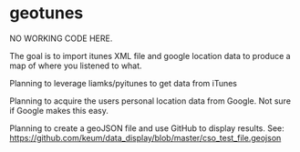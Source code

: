 geotunes
========

NO WORKING CODE HERE.

The goal is to import itunes XML file and google location data to produce a map of where you listened to what.

Planning to leverage liamks/pyitunes to get data from iTunes

Planning to acquire the users personal location data from Google. Not sure if Google makes this easy.

Planning to create a geoJSON file and use GitHub to display results. See: https://github.com/keum/data_display/blob/master/cso_test_file.geojson 


